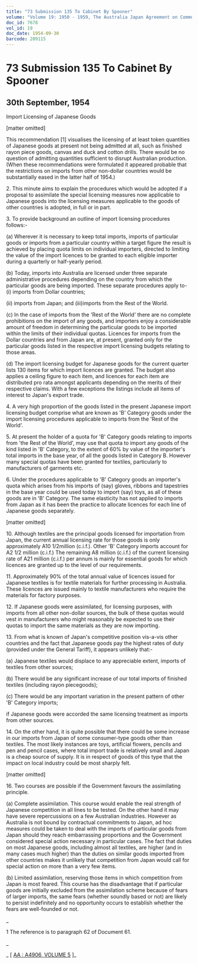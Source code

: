 ```yaml
---
title: "73 Submission 135 To Cabinet By Spooner"
volume: "Volume 19: 1950 - 1959, The Australia Japan Agreement on Commerce"
doc_id: 7678
vol_id: 19
doc_date: 1954-09-30
barcode: 209115
---
```


# 73 Submission 135 To Cabinet By Spooner

## 30th September, 1954

Import Licensing of Japanese Goods

[matter omitted]

This recommendation [1] visualises the licensing of at least token quantities of Japanese goods at present not being admitted at all, such as finished rayon piece goods, canvas and duck and cotton drills. There would be no question of admitting quantities sufficient to disrupt Australian production. (When these recommendations were formulated it appeared probable that the restrictions on imports from other non-dollar countries would be substantially eased in the latter half of 1954.)

2\. This minute aims to explain the procedures which would be adopted if a proposal to assimilate the special licensing measures now applicable to Japanese goods into the licensing measures applicable to the goods of other countries is adopted, in full or in part.

3\. To provide background an outline of import licensing procedures follows:-

(a) Wherever it is necessary to keep total imports, imports of particular goods or imports from a particular country within a target figure the result is achieved by placing quota limits on individual importers, directed to limiting the value of the import licences to be granted to each eligible importer during a quarterly or half-yearly period.

(b) Today, imports into Australia are licensed under three separate administrative procedures depending on the country from which the particular goods are being imported. These separate procedures apply to- (i) imports from Dollar countries;

(ii) imports from Japan; and (iii)imports from the Rest of the World.

(c) In the case of imports from the 'Rest of the World' there are no complete prohibitions on the import of any goods, and importers enjoy a considerable amount of freedom in determining the particular goods to be imported within the limits of their individual quotas. Licences for imports from the Dollar countries and from Japan are, at present, granted only for the particular goods listed in the respective import licensing budgets relating to those areas.

(d) The import licensing budget for Japanese goods for the current quarter lists 130 items for which import licences are granted. The budget also applies a ceiling figure to each item, and licences for each item are distributed pro rata amongst applicants depending on the merits of their respective claims. With a few exceptions the listings include all items of interest to Japan's export trade.

4\. A very high proportion of the goods listed in the present Japanese import licensing budget comprise what are known as 'B' Category goods under the import licensing procedures applicable to imports from the 'Rest of the World'.

5\. At present the holder of a quota for 'B' Category goods relating to imports from 'the Rest of the World', may use that quota to import any goods of the kind listed in 'B' Category, to the extent of 60% by value of the importer's total imports in the base year, of all the goods listed in Category B. However many special quotas have been granted for textiles, particularly to manufacturers of garments etc.

6\. Under the procedures applicable to 'B' Category goods an importer's quota which arises from his imports of (say) gloves, ribbons and tapestries in the base year could be used today to import (say) toys, as all of these goods are in 'B' Category. The same elasticity has not applied to imports from Japan as it has been the practice to allocate licences for each line of Japanese goods separately.

[matter omitted]

10\. Although textiles are the principal goods licensed for importation from Japan, the current annual licensing rate for those goods is only approximately A10 1/2million (c.i.f.). Other 'B' Category imports account for A2 1/2 million (c.i.f.) The remaining A8 million (c.i.f.) of the current licensing rate of A21 million (c.i.f.) per annum is mainly for essential goods for which licences are granted up to the level of our requirements.

11\. Approximately 90% of the total annual value of licences issued for Japanese textiles is for textile materials for further processing in Australia. These licences are issued mainly to textile manufacturers who require the materials for factory purposes.

12\. If Japanese goods were assimilated, for licensing purposes, with imports from all other non-dollar sources, the bulk of these quotas would vest in manufacturers who might reasonably be expected to use their quotas to import the same materials as they are now importing.

13\. From what is known of Japan's competitive position vis-a-vis other countries and the fact that Japanese goods pay the highest rates of duty (provided under the General Tariff), it appears unlikely that:-

(a) Japanese textiles would displace to any appreciable extent, imports of textiles from other sources;

(b) There would be any significant increase of our total imports of finished textiles (including rayon piecegoods);

(c) There would be any important variation in the present pattern of other 'B' Category imports;

if Japanese goods were accorded the same licensing treatment as imports from other sources.

14\. On the other hand, it is quite possible that there could be some increase in our imports from Japan of some consumer-type goods other than textiles. The most likely instances are toys, artificial flowers, pencils and pen and pencil cases, where total import trade is relatively small and Japan is a cheap source of supply. It is in respect of goods of this type that the impact on local industry could be most sharply felt.

[matter omitted]

16\. Two courses are possible if the Government favours the assimilating principle.

(a) Complete assimilation. This course would enable the real strength of Japanese competition in all lines to be tested. On the other hand it may have severe repercussions on a few Australian industries. However as Australia is not bound by contractual commitments to Japan, ad hoc measures could be taken to deal with the imports of particular goods from Japan should they reach embarrassing proportions and the Government considered special action necessary in particular cases. The fact that duties on most Japanese goods, including almost all textiles, are higher (and in many cases much higher) than the duties on similar goods imported from other countries makes it unlikely that competition from Japan would call for special action on more than a very few items.

(b) Limited assimilation, reserving those items in which competition from Japan is most feared. This course has the disadvantage that if particular goods are initially excluded from the assimilation scheme because of fears of larger imports, the same fears (whether soundly based or not) are likely to persist indefinitely and no opportunity occurs to establish whether the fears are well-founded or not.

_

1 The reference is to paragraph 62 of Document 61.

_

_ [ [AA : A4906, VOLUME 5](http://www.naa.gov.au/cgi-bin/Search?O=I&Number=209115) ]_
